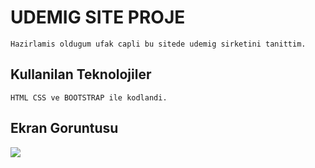 <h1>UDEMIG SITE PROJE</h1>

    Hazirlamis oldugum ufak capli bu sitede udemig sirketini tanittim.


<h2>Kullanilan Teknolojiler</h2>

    HTML CSS ve BOOTSTRAP ile kodlandi.


<h2>Ekran Goruntusu</h2>

![](ekrankaydı.gif)